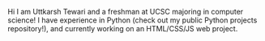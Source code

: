 Hi I am Uttkarsh Tewari and a freshman at UCSC majoring in computer science! I have experience in Python (check out my public Python projects repository!), and currently working on an HTML/CSS/JS web project. 
